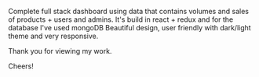 Complete full stack dashboard using data that contains volumes and sales of products + users and admins.
It's build in react + redux and for the database I've used mongoDB
Beautiful design, user friendly with  dark/light theme and very responsive.

Thank you for viewing my work.

Cheers!
